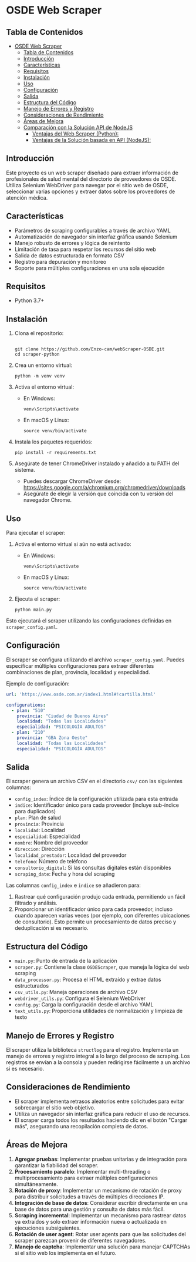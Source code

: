 # OSDE Web Scraper

## Tabla de Contenidos
- [OSDE Web Scraper](#osde-web-scraper)
  - [Tabla de Contenidos](#tabla-de-contenidos)
  - [Introducción](#introducción)
  - [Características](#características)
  - [Requisitos](#requisitos)
  - [Instalación](#instalación)
  - [Uso](#uso)
  - [Configuración](#configuración)
  - [Salida](#salida)
  - [Estructura del Código](#estructura-del-código)
  - [Manejo de Errores y Registro](#manejo-de-errores-y-registro)
  - [Consideraciones de Rendimiento](#consideraciones-de-rendimiento)
  - [Áreas de Mejora](#áreas-de-mejora)
  - [Comparación con la Solución API de NodeJS](#comparación-con-la-solución-api-de-nodejs)
    - [Ventajas del Web Scraper (Python):](#ventajas-del-web-scraper-python)
    - [Ventajas de la Solución basada en API (NodeJS):](#ventajas-de-la-solución-basada-en-api-nodejs)

## Introducción

Este proyecto es un web scraper diseñado para extraer información de profesionales de salud mental del directorio de proveedores de OSDE. Utiliza Selenium WebDriver para navegar por el sitio web de OSDE, seleccionar varias opciones y extraer datos sobre los proveedores de atención médica.

## Características

- Parámetros de scraping configurables a través de archivo YAML
- Automatización de navegador sin interfaz gráfica usando Selenium
- Manejo robusto de errores y lógica de reintento
- Limitación de tasa para respetar los recursos del sitio web
- Salida de datos estructurada en formato CSV
- Registro para depuración y monitoreo
- Soporte para múltiples configuraciones en una sola ejecución

## Requisitos

- Python 3.7+

## Instalación

1. Clona el repositorio:
   ```
   
   git clone https://github.com/Enzo-cam/webScraper-OSDE.git
   cd scraper-python
   ```

2. Crea un entorno virtual:
   ```
   python -m venv venv
   ```

3. Activa el entorno virtual:
   - En Windows:
     ```
     venv\Scripts\activate
     ```
   - En macOS y Linux:
     ```
     source venv/bin/activate
     ```

4. Instala los paquetes requeridos:
   ```
   pip install -r requirements.txt
   ```

5. Asegúrate de tener ChromeDriver instalado y añadido a tu PATH del sistema.
   - Puedes descargar ChromeDriver desde: https://sites.google.com/a/chromium.org/chromedriver/downloads
   - Asegúrate de elegir la versión que coincida con tu versión del navegador Chrome.

## Uso

Para ejecutar el scraper:

1. Activa el entorno virtual si aún no está activado:
   - En Windows:
     ```
     venv\Scripts\activate
     ```
   - En macOS y Linux:
     ```
     source venv/bin/activate
     ```

2. Ejecuta el scraper:
   ```
   python main.py
   ```

Esto ejecutará el scraper utilizando las configuraciones definidas en `scraper_config.yaml`.

## Configuración

El scraper se configura utilizando el archivo `scraper_config.yaml`. Puedes especificar múltiples configuraciones para extraer diferentes combinaciones de plan, provincia, localidad y especialidad.

Ejemplo de configuración:

```yaml
url: 'https://www.osde.com.ar/index1.html#!cartilla.html'

configurations:
  - plan: "510"
    provincia: "Ciudad de Buenos Aires"
    localidad: "Todas las Localidades"
    especialidad: "PSICOLOGÍA ADULTOS"
  - plan: "210"
    provincia: "GBA Zona Oeste"
    localidad: "Todas las Localidades"
    especialidad: "PSICOLOGÍA ADULTOS"
```

## Salida

El scraper genera un archivo CSV en el directorio `csv/` con las siguientes columnas:

- `config_index`: Índice de la configuración utilizada para esta entrada
- `indice`: Identificador único para cada proveedor (incluye sub-índice para duplicados)
- `plan`: Plan de salud
- `provincia`: Provincia
- `localidad`: Localidad
- `especialidad`: Especialidad
- `nombre`: Nombre del proveedor
- `direccion`: Dirección
- `localidad_prestador`: Localidad del proveedor
- `telefono`: Número de teléfono
- `consultorio_digital`: Si las consultas digitales están disponibles
- `scraping_date`: Fecha y hora del scraping

Las columnas `config_index` e `indice` se añadieron para:
1. Rastrear qué configuración produjo cada entrada, permitiendo un fácil filtrado y análisis.
2. Proporcionar un identificador único para cada proveedor, incluso cuando aparecen varias veces (por ejemplo, con diferentes ubicaciones de consultorio). Esto permite un procesamiento de datos preciso y deduplicación si es necesario.

## Estructura del Código

- `main.py`: Punto de entrada de la aplicación
- `scraper.py`: Contiene la clase `OSDEScraper`, que maneja la lógica del web scraping
- `data_processor.py`: Procesa el HTML extraído y extrae datos estructurados
- `csv_utils.py`: Maneja operaciones de archivo CSV
- `webdriver_utils.py`: Configura el Selenium WebDriver
- `config.py`: Carga la configuración desde el archivo YAML
- `text_utils.py`: Proporciona utilidades de normalización y limpieza de texto

## Manejo de Errores y Registro

El scraper utiliza la biblioteca `structlog` para el registro. Implementa un manejo de errores y registro integral a lo largo del proceso de scraping. Los registros se envían a la consola y pueden redirigirse fácilmente a un archivo si es necesario.

## Consideraciones de Rendimiento

- El scraper implementa retrasos aleatorios entre solicitudes para evitar sobrecargar el sitio web objetivo.
- Utiliza un navegador sin interfaz gráfica para reducir el uso de recursos.
- El scraper carga todos los resultados haciendo clic en el botón "Cargar más", asegurando una recopilación completa de datos.

## Áreas de Mejora

1. **Agregar pruebas**: Implementar pruebas unitarias y de integración para garantizar la fiabilidad del scraper.
2. **Procesamiento paralelo**: Implementar multi-threading o multiprocesamiento para extraer múltiples configuraciones simultáneamente.
3. **Rotación de proxy**: Implementar un mecanismo de rotación de proxy para distribuir solicitudes a través de múltiples direcciones IP.
4. **Integración de base de datos**: Considerar escribir directamente en una base de datos para una gestión y consulta de datos más fácil.
5. **Scraping incremental**: Implementar un mecanismo para rastrear datos ya extraídos y solo extraer información nueva o actualizada en ejecuciones subsiguientes.
6. **Rotación de user agent**: Rotar user agents para que las solicitudes del scraper parezcan provenir de diferentes navegadores.
7. **Manejo de captcha**: Implementar una solución para manejar CAPTCHAs si el sitio web los implementa en el futuro.

